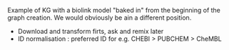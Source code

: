 
Example of KG with a biolink model "baked in" from the beginning of the graph creation.
We would obviously be ain a different position.


- Download and transform firts, ask and remix later
- ID normalisation : preferred ID for e.g. CHEBI > PUBCHEM > CheMBL
